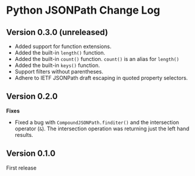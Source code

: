 # Python JSONPath Change Log

## Version 0.3.0 (unreleased)

- Added support for function extensions.
- Added the built-in `length()` function.
- Added the built-in `count()` function. `count()` is an alias for `length()`
- Added the built-in `keys()` function.
- Support filters without parentheses.
- Adhere to IETF JSONPath draft escaping in quoted property selectors.

## Version 0.2.0

**Fixes**

- Fixed a bug with `CompoundJSONPath.finditer()` and the intersection operator (`&`). The intersection operation was returning just the left hand results.

## Version 0.1.0

First release
